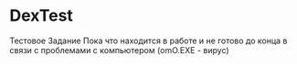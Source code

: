 # DexTest
Тестовое Задание
Пока что находится в работе и не готово до конца в связи с проблемами с компьютером (omO.EXE - вирус)
